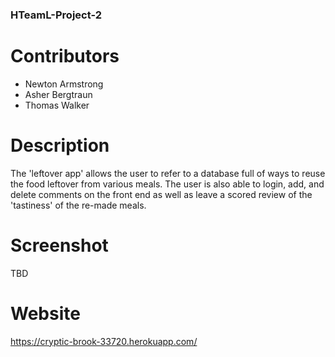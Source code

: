 ### HTeamL-Project-2

# Contributors
- Newton Armstrong
- Asher Bergtraun
- Thomas Walker

# Description
The 'leftover app' allows the user to refer to a database full of ways to reuse the food leftover from various meals. The user is also able to login, add, and delete comments on the front end as well as leave a scored review of the 'tastiness' of the re-made meals.

# Screenshot
TBD

# Website
https://cryptic-brook-33720.herokuapp.com/